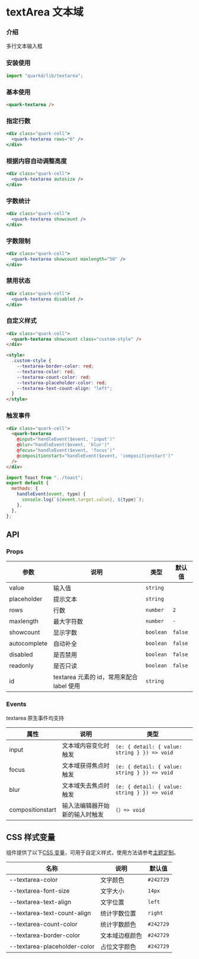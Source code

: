 # textArea 文本域

### 介绍

多行文本输入框

### 安装使用

```jsx
import "quarkd/lib/textarea";
```

### 基本使用

```html
<quark-textarea />
```

### 指定行数

```jsx
<div class="quark-cell">
  <quark-textarea rows="6" />
</div>
```

### 根据内容自动调整高度

```jsx
<div class="quark-cell">
  <quark-textarea autosize />
</div>
```

### 字数统计

```jsx
<div class="quark-cell">
  <quark-textarea showcount />
</div>
```

### 字数限制

```jsx
<div class="quark-cell">
  <quark-textarea showcount maxlength="50" />
</div>
```

### 禁用状态

```jsx
<div class="quark-cell">
  <quark-textarea disabled />
</div>
```

### 自定义样式

```html
<div class="quark-cell">
  <quark-textarea showcount class="custom-style" />
</div>

<style>
  .custom-style {
    --textarea-border-color: red;
    --textarea-color: red;
    --textarea-count-color: red;
    --textarea-placeholder-color: red;
    --textarea-text-count-align: "left";
  }
</style>
```

### 触发事件

```html
<div class="quark-cell">
  <quark-textarea
    @input="handleEvent($event, 'input')"
    @blur="handleEvent($event, 'blur')"
    @focus="handleEvent($event, 'focus')"
    @compositionstart="handleEvent($event, 'compositionstart')"
  />
</div>
```

```js
import Toast from "../toast";
export default {
  methods: {
    handleEvent(event, type) {
      console.log(`${event.target.value}, ${type}`);
    },
  },
};
```

## API

### Props

| 参数         | 说明                                      | 类型      | 默认值  |
| ------------ | ----------------------------------------- | --------- | ------- |
| value        | 输入值                                    | `string` |
| placeholder  | 提示文本                                  | `string`  |
| rows         | 行数                                      | `number`  | `2`     |
| maxlength    | 最大字符数                                | `number` | `-`     |
| showcount    | 显示字数                                  | `boolean` | `false` |
| autocomplete | 自动补全                                  | `boolean` | `false` |
| disabled     | 是否禁用                                  | `boolean` | `false` |
| readonly     | 是否只读                                  | `boolean` | `false` |
| id           | textarea 元素的 id，常用来配合 label 使用 | `string`  |

### Events

textarea 原生事件均支持

| 属性             | 说明                           | 类型                                    |
| ---------------- | ------------------------------ | --------------------------------------- |
| input            | 文本域内容变化时触发           | `(e: { detail: { value: string } }) => void` |
| focus            | 文本域获得焦点时触发           | `(e: { detail: { value: string } }) => void` |
| blur             | 文本域失去焦点时触发           | `(e: { detail: { value: string } }) => void` |
| compositionstart | 输入法编辑器开始新的输入时触发 | `(）=> void `                            |

## CSS 样式变量

组件提供了以下[CSS 变量](https://developer.mozilla.org/zh-CN/docs/Web/CSS/Using_CSS_custom_properties)，可用于自定义样式，使用方法请参考[主题定制](#/zh-CN/guide/theme)。

| 名称                         | 说明           | 默认值     |
| ---------------------------- | -------------- | ---------- |
| --textarea-color             | 文字颜色       | `#242729` |
| --textarea-font-size         | 文字大小       | `14px`     |
| --textarea-text-align        | 文字位置       | `left`     |
| --textarea-text-count-align  | 统计字数位置   | `right`    |
| --textarea-count-color       | 统计字数颜色   | `#242729`  |
| --textarea-border-color      | 文本域边框颜色 | `#242729`  |
| --textarea-placeholder-color | 占位文字颜色   | `#242729`  |
